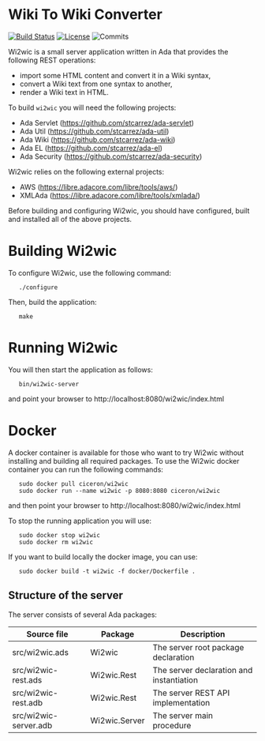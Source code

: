 # Wiki To Wiki Converter

[![Build Status](https://img.shields.io/jenkins/s/https/jenkins.vacs.fr/Bionic-Wi2wic.svg)](https://jenkins.vacs.fr/job/Bionic-Wi2wic/)
[![License](https://img.shields.io/badge/license-APACHE2-blue.svg)](LICENSE)
![Commits](https://img.shields.io/github/commits-since/stcarrez/wi2wic/1.0.0.svg)

Wi2wic is a small server application written in Ada that provides the following REST operations:

* import some HTML content and convert it in a Wiki syntax,
* convert a Wiki text from one syntax to another,
* render a Wiki text in HTML.

To build `wi2wic` you will need the following projects:

* Ada Servlet   (https://github.com/stcarrez/ada-servlet)
* Ada Util      (https://github.com/stcarrez/ada-util)
* Ada Wiki      (https://github.com/stcarrez/ada-wiki)
* Ada EL        (https://github.com/stcarrez/ada-el)
* Ada Security  (https://github.com/stcarrez/ada-security)

Wi2wic relies on the following external projects:

* AWS      (https://libre.adacore.com/libre/tools/aws/)
* XMLAda   (https://libre.adacore.com/libre/tools/xmlada/)

Before building and configuring Wi2wic, you should have configured,
built and installed all of the above projects.

# Building Wi2wic

To configure Wi2wic, use the following command:
```
   ./configure
```

Then, build the application:
```
   make
```

# Running Wi2wic

You will then start the application as follows:
```
   bin/wi2wic-server
```

and point your browser to http://localhost:8080/wi2wic/index.html

# Docker

A docker container is available for those who want to try Wi2wic without installing
and building all required packages.  To use the Wi2wic docker container you can
run the following commands:

```
   sudo docker pull ciceron/wi2wic
   sudo docker run --name wi2wic -p 8080:8080 ciceron/wi2wic
```

and then point your browser to http://localhost:8080/wi2wic/index.html

To stop the running application you will use:
```
   sudo docker stop wi2wic
   sudo docker rm wi2wic
```

If you want to build locally the docker image, you can use:

```
   sudo docker build -t wi2wic -f docker/Dockerfile .
```

## Structure of the server

The server consists of several Ada packages:

| Source file | Package | Description |
| ------------ | ------------- | ------------- |
| src/wi2wic.ads|Wi2wic|The server root package declaration |
| src/wi2wic-rest.ads|Wi2wic.Rest|The server declaration and instantiation|
| src/wi2wic-rest.adb|Wi2wic.Rest|The server REST API implementation|
| src/wi2wic-server.adb|Wi2wic.Server|The server main procedure|


